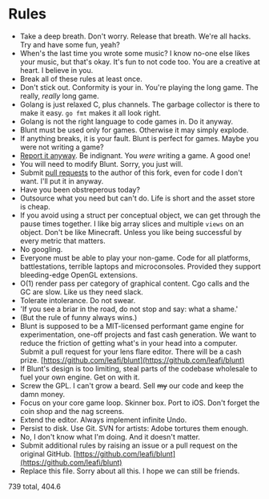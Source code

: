 # Rules

* Take a deep breath. Don't worry. Release that breath. We're all hacks. Try and have some fun, yeah?
* When's the last time you wrote some music? I know no-one else likes your music, but that's okay. It's fun to not code too. You are a creative at heart. I believe in you.
* Break all of these rules at least once.
* Don't stick out. Conformity is your in. You're playing the long game. The really, *really* long game.
* Golang is just relaxed C, plus channels. The garbage collector is there to make it easy. `go fmt` makes it all look right.
* Golang is not the right language to code games in. Do it anyway.
* Blunt must be used only for games. Otherwise it may simply explode.
* If anything breaks, it is your fault. Blunt is perfect for games. Maybe you were not writing a game?
* [Report it anyway](https://github.com/leafi/blunt). Be indignant. You *were* writing a game. A good one!
* You will need to modify Blunt. Sorry, you just will.
* Submit [pull requests](https://github.com/leafi/blunt) to the author of this fork, even for code I don't want. I'll put it in anyway.
* Have you been obstreperous today?
* Outsource what you need but can't do. Life is short and the asset store is cheap.
* If you avoid using a struct per conceptual object, we can get through the pause times together. I like big array slices and multiple `views` on an object. Don't be like Minecraft. Unless you like being successful by every metric that matters.
* No googling.
* Everyone must be able to play your non-game. Code for all platforms, battlestations, terrible laptops and microconsoles. Provided they support bleeding-edge OpenGL extensions.
* O(1) render pass per category of graphical content. Cgo calls and the GC are slow. Like us they need slack.
* Tolerate intolerance. Do not swear.
* 'If you see a briar in the road, do not stop and say: what a shame.'
* (But the rule of funny always wins.)
* Blunt is supposed to be a MIT-licensed performant game engine for experimentation, one-off projects and fast cash generation. We want to reduce the friction of getting what's in your head into a computer. Submit a pull request for your lens flare editor. There will be a cash prize. [https://github.com/leafi/blunt](https://github.com/leafi/blunt)
* If Blunt's design is too limiting, steal parts of the codebase wholesale to fuel your own engine. Get on with it.
* Screw the GPL. I can't grow a beard. Sell ~~my~~ our code and keep the damn money.
* Focus on your core game loop. Skinner box. Port to iOS. Don't forget the coin shop and the nag screens.
* Extend the editor. Always implement infinite Undo.
* Persist to disk. Use Git. SVN for artists: Adobe tortures them enough.
* No, I don't know what I'm doing. And it doesn't matter.
* Submit additional rules by raising an issue or a pull request on the original GitHub. [https://github.com/leafi/blunt](https://github.com/leafi/blunt)
* Replace this file. Sorry about all this. I hope we can still be friends.

739 total, 404.6